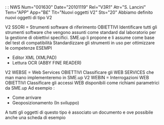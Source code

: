  :  : NWS Num="001630" Date="20101119" Rel="V3R1" Atr="S. Lancini" Tem="APP" App="B£" Tit="Nuovi oggetti V2" Sts="20"
Abbiamo definito nuovi oggetti di tipo V2

V2 SSORI = Strumenti software di riferimento
OBIETTIVI
Identificare tutti gli strumenti software che vengono assunti come standard dal laboratorio per la gestione di obiettivi specifici.
SME.up li propone e li assume come base del test di compatibilità
Standardizzare gli strumenti in uso per ottimizzare le competenze
ESEMPI
- Editor XML (XMLPAD)
- Lettura OCR (ABBY FINE READER)

V2 WEBSE = Web Services
OBIETTIVI
Classificare gli WEB SERVICES che man mano implementeremo in SME.up
V2 WEBIN = Interrogazioni WEB
OBIETTIVI
Classificare gli accessi WEB disponibili come richiami parametrici da SME.up Ad esempio : 
- Come arrivare
- Geoposizionamento (In sviluppo)

A tutti gli oggetti di questo tipo è associato un documento e ove possibile anche una scheda di esempio
